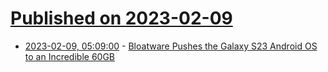 # [Published on 2023-02-09](index.md)

* [2023-02-09, 05:09:00](https://soylentnews.org/article.pl?sid=23/02/08/0230218&from=rss) - [Bloatware Pushes the Galaxy S23 Android OS to an Incredible 60GB](https://soylentnews.org/article.pl?sid=23/02/08/0230218&from=rss)
